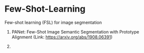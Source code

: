 # Few-Shot-Learning
Few-shot learning (FSL) for image segmentation

1. PANet: Few-Shot Image Semantic Segmentation with Prototype Alignment (Link: https://arxiv.org/abs/1908.06391)

2. 
